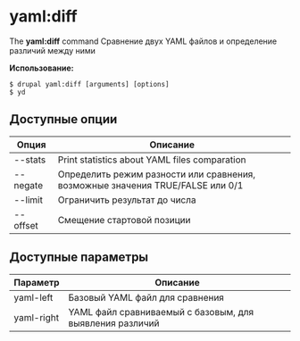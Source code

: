 # yaml:diff
The **yaml:diff** command Сравнение двух YAML файлов и определение различий между ними

**Использование:**
```
$ drupal yaml:diff [arguments] [options] 
$ yd  
```

## Доступные опции
Опция | Описание
-------|-------------
--stats | Print statistics about YAML files comparation
--negate | Определить режим разности или сравнения, возможные значения TRUE/FALSE или 0/1
--limit | Ограничить результат до числа
--offset | Смещение стартовой позиции

## Доступные параметры
Параметр | Описание
---------|-------------
yaml-left | Базовый YAML файл для сравнения
yaml-right | YAML файл сравниваемый с базовым, для выявления различий
